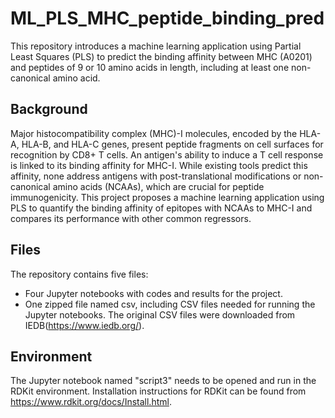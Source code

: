 
# ML_PLS_MHC_peptide_binding_pred
This repository introduces a machine learning application using Partial Least Squares (PLS) to predict the binding affinity between MHC (A0201) and peptides of 9 or 10 amino acids in length, including at least one non-canonical amino acid.

## Background
Major histocompatibility complex (MHC)-I molecules, encoded by the HLA-A, HLA-B, and HLA-C genes, present peptide fragments on cell surfaces for recognition by CD8+ T cells. An antigen's ability to induce a T cell response is linked to its binding affinity for MHC-I. While existing tools predict this affinity, none address antigens with post-translational modifications or non-canonical amino acids (NCAAs), which are crucial for peptide immunogenicity. This project proposes a machine learning application using PLS to quantify the binding affinity of epitopes with NCAAs to MHC-I and compares its performance with other common regressors.

## Files
The repository contains five files:
  - Four Jupyter notebooks with codes and results for the project.
  - One zipped file named csv, including CSV files needed for running the Jupyter notebooks. The original CSV files were downloaded from IEDB(https://www.iedb.org/).

## Environment
The Jupyter notebook named "script3" needs to be opened and run in the RDKit environment. Installation instructions for RDKit can be found from https://www.rdkit.org/docs/Install.html.

